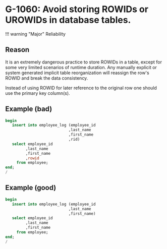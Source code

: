# G-1060: Avoid storing ROWIDs or UROWIDs in database tables.

!!! warning "Major"
    Reliability

## Reason

It is an extremely dangerous practice to store ROWIDs in a table, except for some very limited scenarios of runtime duration. Any manually explicit or system generated implicit table reorganization will reassign the row's ROWID and break the data consistency.

Instead of using ROWID for later reference to the original row one should use the primary key column(s).

## Example (bad)

```sql
begin
   insert into employee_log (employee_id
                            ,last_name
                            ,first_name
                            ,rid)
   select employee_id 
         ,last_name
         ,first_name
         ,rowid
     from employee;
end;
/
```

## Example (good)

```sql
begin
   insert into employee_log (employee_id
                            ,last_name
                            ,first_name)
   select employee_id 
         ,last_name
         ,first_name
     from employee;
end;
/
```
